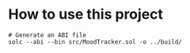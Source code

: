 # How to use this project

```shell
# Generate an ABI file
solc --abi --bin src/MoodTracker.sol -o ../build/
```
